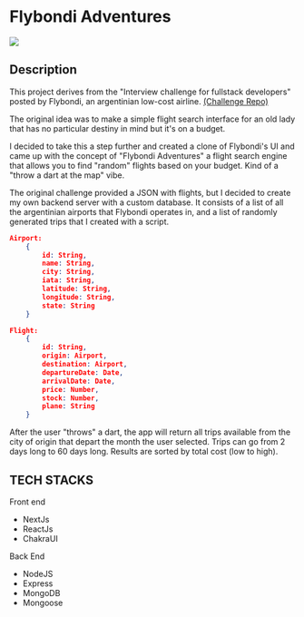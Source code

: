# Flybondi Adventures

![](https://camo.githubusercontent.com/87c0241be85ca2be42708cc329284aead15b9844a06450a4e4f333ea8c55abbb/68747470733a2f2f666c79626f6e64692e636f6d2f6173736574732f696d616765732f6c6f676f2e737667)

## Description

This project derives from the "Interview challenge for fullstack developers" posted by Flybondi, an argentinian low-cost airline.
[(Challenge Repo)](https://github.com/flybondi/dev-challenge)

The original idea was to make a simple flight search interface for an old lady that has no particular destiny in mind but it's on a budget.

I decided to take this a step further and created a clone of Flybondi's UI and came up with the concept of "Flybondi Adventures" a flight search engine that allows you to find "random" flights based on your budget. Kind of a "throw a dart at the map" vibe.

The original challenge provided a JSON with flights, but I decided to create my own backend server with a custom database. It consists of a list of all the argentinian airports that Flybondi operates in, and a list of randomly generated trips that I created with a script.

```JSON
Airport:
    {
        id: String,
        name: String,
        city: String,
        iata: String,
        latitude: String,
        longitude: String,
        state: String
    }

Flight:
    {
        id: String,
        origin: Airport,
        destination: Airport,
        departureDate: Date,
        arrivalDate: Date,
        price: Number,
        stock: Number,
        plane: String
    }

```

After the user "throws" a dart, the app will return all trips available from the city of origin that depart the month the user selected. Trips can go from 2 days long to 60 days long. Results are sorted by total cost (low to high).

## TECH STACKS

Front end

- NextJs
- ReactJs
- ChakraUI

Back End

- NodeJS
- Express
- MongoDB
- Mongoose
